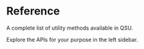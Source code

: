 # Reference

A complete list of utility methods available in QSU.

Explore the APIs for your purpose in the left sidebar.
